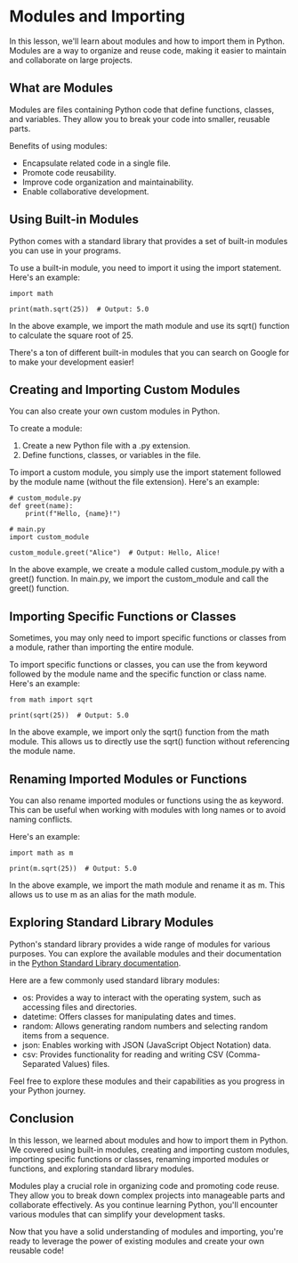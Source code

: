 # Modules and Importing

In this lesson, we'll learn about modules and how to import them in Python. Modules are a way to organize and reuse code, making it easier to maintain and collaborate on large projects.

## What are Modules

Modules are files containing Python code that define functions, classes, and variables. They allow you to break your code into smaller, reusable parts.

Benefits of using modules:

- Encapsulate related code in a single file.
- Promote code reusability.
- Improve code organization and maintainability.
- Enable collaborative development.

## Using Built-in Modules

Python comes with a standard library that provides a set of built-in modules you can use in your programs.

To use a built-in module, you need to import it using the import statement. Here's an example:

```
import math

print(math.sqrt(25))  # Output: 5.0
```

In the above example, we import the math module and use its sqrt() function to calculate the square root of 25.

There's a ton of different built-in modules that you can search on Google for to make your development easier!

## Creating and Importing Custom Modules

You can also create your own custom modules in Python.

To create a module:

1. Create a new Python file with a .py extension.
2. Define functions, classes, or variables in the file.

To import a custom module, you simply use the import statement followed by the module name (without the file extension). Here's an example:

```
# custom_module.py
def greet(name):
    print(f"Hello, {name}!")

# main.py
import custom_module

custom_module.greet("Alice")  # Output: Hello, Alice!
```

In the above example, we create a module called custom_module.py with a greet() function. In main.py, we import the custom_module and call the greet() function.

## Importing Specific Functions or Classes

Sometimes, you may only need to import specific functions or classes from a module, rather than importing the entire module.

To import specific functions or classes, you can use the from keyword followed by the module name and the specific function or class name. Here's an example:

```
from math import sqrt

print(sqrt(25))  # Output: 5.0
```

In the above example, we import only the sqrt() function from the math module. This allows us to directly use the sqrt() function without referencing the module name.

## Renaming Imported Modules or Functions

You can also rename imported modules or functions using the as keyword. This can be useful when working with modules with long names or to avoid naming conflicts.

Here's an example:

```
import math as m

print(m.sqrt(25))  # Output: 5.0
```

In the above example, we import the math module and rename it as m. This allows us to use m as an alias for the math module.

## Exploring Standard Library Modules

Python's standard library provides a wide range of modules for various purposes. You can explore the available modules and their documentation in the [Python Standard Library documentation](https://docs.python.org/3/library/index.html).

Here are a few commonly used standard library modules:

- os: Provides a way to interact with the operating system, such as accessing files and directories.
- datetime: Offers classes for manipulating dates and times.
- random: Allows generating random numbers and selecting random items from a sequence.
- json: Enables working with JSON (JavaScript Object Notation) data.
- csv: Provides functionality for reading and writing CSV (Comma-Separated Values) files.

Feel free to explore these modules and their capabilities as you progress in your Python journey.

## Conclusion

In this lesson, we learned about modules and how to import them in Python. We covered using built-in modules, creating and importing custom modules, importing specific functions or classes, renaming imported modules or functions, and exploring standard library modules.

Modules play a crucial role in organizing code and promoting code reuse. They allow you to break down complex projects into manageable parts and collaborate effectively. As you continue learning Python, you'll encounter various modules that can simplify your development tasks.

Now that you have a solid understanding of modules and importing, you're ready to leverage the power of existing modules and create your own reusable code!